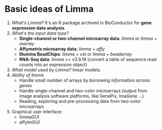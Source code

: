 # Basic ideas of Limma

1. _What's Limma?_ It's an R package archived in BioConductor for **gene expression data analysis**.
2. _What's the input data type?_
    * **Single-channel or two-channel microarray data**: _limma_ or _limma_ + _marray_
    * **Affymetrix microarray data**: _limma_ + _affy_
    * **Illumina BeadChips**: _limma_ + _vst_ or _limma_ + _beadarray_
    * **RNA-Seq data**: _limma_ >= v3.9.19 (convert a table of sequence read counts into an expression object)
3. _What model used by Limma?_ linear models. 
4. _Ability of limma_
    * Handle small number of arrays by _borrowing information across genes_
    * Handle single-channel and two-color microarrays (output from image analysis software platforms, like GenePix, ImaGene ...)
    * Reading, exploring and pre-processing data from two-color microarrays
5. Graphical user interface:
    * limmaGUI
    * affylmGUI


